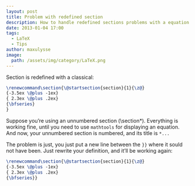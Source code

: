 ```yaml
---
layout: post
title: Problem with redefined section
description: How to handle redefined sections problems with a equation in the title
date: 2013-01-04 17:00
tags:
  - LaTeX
  - Tips
author: maxulysse
image:
  path: /assets/img/category/LaTeX.png
---
```


Section is redefined with a classical:
```LaTeX
\renewcommand\section{\@startsection{section}{1}{\z@}
{-3.5ex \@plus -1ex}
{ 2.3ex \@plus .2ex}
{\bfseries}
}
```
Suppose you’re using an unnumbered section (\section*).
Everything is working fine, until you need to use `mathtools` for displaying an equation.
And now, your unnumbered section is numbered, and its title is `*...`

The problem is just, you just put a new line between the `}}` where it sould not have been.
Just rewrite your definition, and it’ll be working again:
```LaTeX
\renewcommand\section{\@startsection{section}{1}{\z@}
{-3.5ex \@plus -1ex}
{ 2.3ex \@plus .2ex}
{\bfseries}}
```
